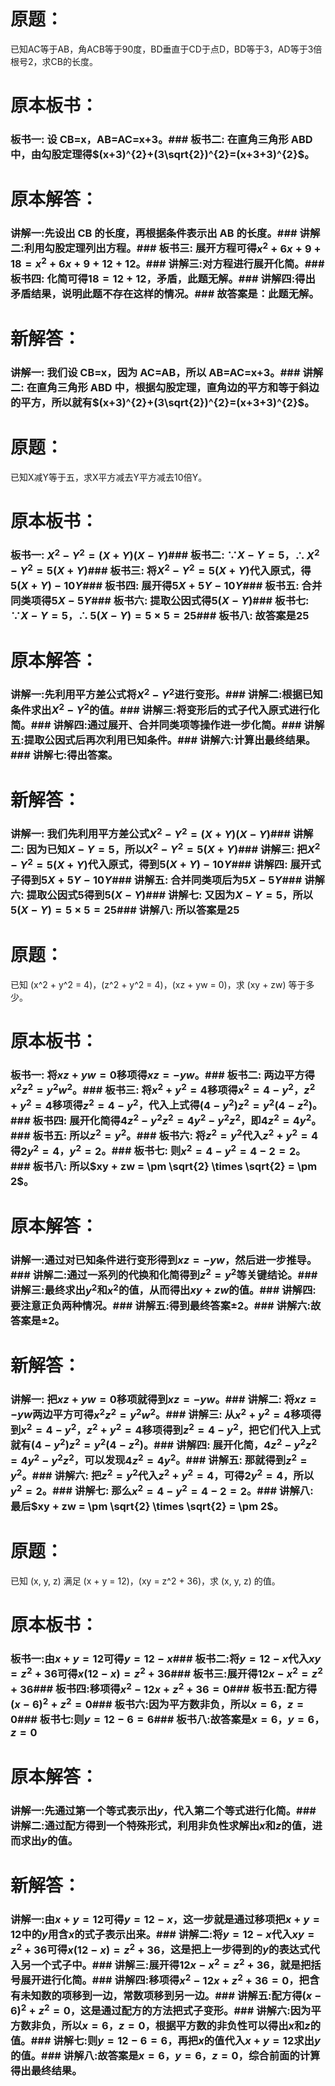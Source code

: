 # 原题：
已知AC等于AB，角ACB等于90度，BD垂直于CD于点D，BD等于3，AD等于3倍根号2，求CB的长度。

# 原本板书：
### 板书一: 设 CB=x，AB=AC=x+3。### 板书二: 在直角三角形 ABD 中，由勾股定理得$(x+3)^{2}+(3\sqrt{2})^{2}=(x+3+3)^{2}$。

# 原本解答：
### 讲解一:先设出 CB 的长度，再根据条件表示出 AB 的长度。### 讲解二:利用勾股定理列出方程。### 板书三: 展开方程可得$x^{2}+6x+9+18=x^{2}+6x+9+12+12$。### 讲解三:对方程进行展开化简。### 板书四: 化简可得$18=12+12$，矛盾，此题无解。### 讲解四:得出矛盾结果，说明此题不存在这样的情况。### 故答案是：此题无解。

# 新解答：
### 讲解一: 我们设 CB=x，因为 AC=AB，所以 AB=AC=x+3。### 讲解二: 在直角三角形 ABD 中，根据勾股定理，直角边的平方和等于斜边的平方，所以就有$(x+3)^{2}+(3\sqrt{2})^{2}=(x+3+3)^{2}$。

# 原题：
已知X减Y等于五，求X平方减去Y平方减去10倍Y。

# 原本板书：
### 板书一: $X^2-Y^2=(X+Y)(X-Y)$### 板书二: $\because X-Y=5$，$\therefore X^2-Y^2=5(X+Y)$### 板书三: 将$X^2-Y^2=5(X+Y)$代入原式，得$5(X+Y)-10Y$### 板书四: 展开得$5X+5Y-10Y$### 板书五: 合并同类项得$5X-5Y$### 板书六: 提取公因式得$5(X-Y)$### 板书七: $\because X-Y=5$，$\therefore 5(X-Y)=5\times5=25$### 板书八: 故答案是$25$

# 原本解答：
### 讲解一:先利用平方差公式将$X^2-Y^2$进行变形。### 讲解二:根据已知条件求出$X^2-Y^2$的值。### 讲解三:将变形后的式子代入原式进行化简。### 讲解四:通过展开、合并同类项等操作进一步化简。### 讲解五:提取公因式后再次利用已知条件。### 讲解六:计算出最终结果。### 讲解七:得出答案。

# 新解答：
### 讲解一: 我们先利用平方差公式$X^2-Y^2=(X+Y)(X-Y)$### 讲解二: 因为已知$X-Y=5$，所以$X^2-Y^2=5(X+Y)$### 讲解三: 把$X^2-Y^2=5(X+Y)$代入原式，得到$5(X+Y)-10Y$### 讲解四: 展开式子得到$5X+5Y-10Y$### 讲解五: 合并同类项后为$5X-5Y$### 讲解六: 提取公因式$5$得到$5(X-Y)$### 讲解七: 又因为$X-Y=5$，所以$5(X-Y)=5\times5=25$### 讲解八: 所以答案是$25$

# 原题：
已知 \(x^2 + y^2 = 4\)，\(z^2 + y^2 = 4\)，\(xz + yw = 0\)，求 \(xy + zw\) 等于多少。

# 原本板书：
### 板书一: 将$xz + yw = 0$移项得$xz = -yw$。### 板书二: 两边平方得$x^2z^2 = y^2w^2$。### 板书三: 将$x^2 + y^2 = 4$移项得$x^2 = 4 - y^2$，$z^2 + y^2 = 4$移项得$z^2 = 4 - y^2$，代入上式得$(4 - y^2)z^2 = y^2(4 - z^2)$。### 板书四: 展开化简得$4z^2 - y^2z^2 = 4y^2 - y^2z^2$，即$4z^2 = 4y^2$。### 板书五: 所以$z^2 = y^2$。### 板书六: 将$z^2 = y^2$代入$z^2 + y^2 = 4$得$2y^2 = 4$，$y^2 = 2$。### 板书七: 则$x^2 = 4 - y^2 = 4 - 2 = 2$。### 板书八: 所以$xy + zw = \pm \sqrt{2} \times \sqrt{2} = \pm 2$。

# 原本解答：
### 讲解一:通过对已知条件进行变形得到$xz = -yw$，然后进一步推导。### 讲解二:通过一系列的代换和化简得到$z^2 = y^2$等关键结论。### 讲解三:最终求出$y^2$和$x^2$的值，从而得出$xy + zw$的值。### 讲解四:要注意正负两种情况。### 讲解五:得到最终答案$\pm 2$。### 讲解六:故答案是$\pm 2$。

# 新解答：
### 讲解一: 把$xz + yw = 0$移项就得到$xz = -yw$。### 讲解二: 将$xz = -yw$两边平方可得$x^2z^2 = y^2w^2$。### 讲解三: 从$x^2 + y^2 = 4$移项得到$x^2 = 4 - y^2$，$z^2 + y^2 = 4$移项得到$z^2 = 4 - y^2$，把它们代入上式就有$(4 - y^2)z^2 = y^2(4 - z^2)$。### 讲解四: 展开化简，$4z^2 - y^2z^2 = 4y^2 - y^2z^2$，可以发现$4z^2 = 4y^2$。### 讲解五: 那就得到$z^2 = y^2$。### 讲解六: 把$z^2 = y^2$代入$z^2 + y^2 = 4$，可得$2y^2 = 4$，所以$y^2 = 2$。### 讲解七: 那么$x^2 = 4 - y^2 = 4 - 2 = 2$。### 讲解八: 最后$xy + zw = \pm \sqrt{2} \times \sqrt{2} = \pm 2$。

# 原题：
已知 \(x, y, z\) 满足 \(x + y = 12\)，\(xy = z^2 + 36\)，求 \(x, y, z\) 的值。

# 原本板书：
### 板书一:由$x+y=12$可得$y=12-x$### 板书二:将$y=12-x$代入$xy=z^2+36$可得$x(12-x)=z^2+36$### 板书三:展开得$12x-x^2=z^2+36$### 板书四:移项得$x^2-12x+z^2+36=0$### 板书五:配方得$(x-6)^2+z^2=0$### 板书六:因为平方数非负，所以$x=6$，$z=0$### 板书七:则$y=12-6=6$### 板书八:故答案是$x=6$，$y=6$，$z=0$

# 原本解答：
### 讲解一:先通过第一个等式表示出$y$，代入第二个等式进行化简。### 讲解二:通过配方得到一个特殊形式，利用非负性求解出$x$和$z$的值，进而求出$y$的值。

# 新解答：
### 讲解一:由$x+y=12$可得$y=12-x$，这一步就是通过移项把$x+y=12$中的$y$用含$x$的式子表示出来。### 讲解二:将$y=12-x$代入$xy=z^2+36$可得$x(12-x)=z^2+36$，这是把上一步得到的$y$的表达式代入另一个式子中。### 讲解三:展开得$12x-x^2=z^2+36$，就是把括号展开进行化简。### 讲解四:移项得$x^2-12x+z^2+36=0$，把含有未知数的项移到一边，常数项移到另一边。### 讲解五:配方得$(x-6)^2+z^2=0$，这是通过配方的方法把式子变形。### 讲解六:因为平方数非负，所以$x=6$，$z=0$，根据平方数的非负性可以得出$x$和$z$的值。### 讲解七:则$y=12-6=6$，再把$x$的值代入$x+y=12$求出$y$的值。### 讲解八:故答案是$x=6$，$y=6$，$z=0$，综合前面的计算得出最终结果。

